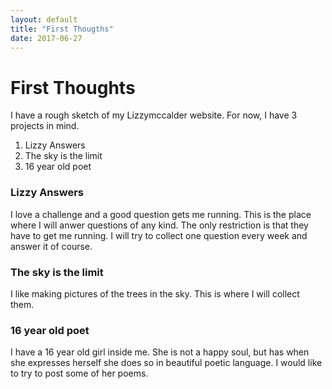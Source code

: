 ```yaml
---
layout: default
title: "First Thougths"
date: 2017-06-27
---
```


# First Thoughts

I have a rough sketch of my Lizzymccalder website. For now, I have 3 projects in mind. 

<ol>
<li>Lizzy Answers</li>
<li>The sky is the limit</li>
<li>16 year old poet</li>
</ol>

### Lizzy Answers
I love a challenge and a good question gets me running. This is the place where I will anwer questions of any kind. The only restriction is that they have to get me running. I will try to collect one question every week and answer it of course.

### The sky is the limit
I like making pictures of the trees in the sky. This is where I will collect them.

### 16 year old poet
I have a 16 year old girl inside me. She is not a happy soul, but has when she expresses herself she does so in beautiful poetic language. I would like to try to post some of her poems.
